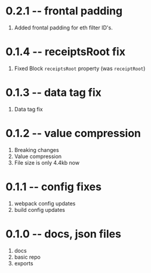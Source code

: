 # 0.2.1 -- frontal padding

1. Added frontal padding for eth filter ID's.

# 0.1.4 -- receiptsRoot fix

1. Fixed Block `receiptsRoot` property (was `receiptRoot`)

# 0.1.3 -- data tag fix

1. Data tag fix

# 0.1.2 -- value compression

1. Breaking changes
2. Value compression
3. File size is only 4.4kb now

# 0.1.1 -- config fixes

1. webpack config updates
2. build config updates

# 0.1.0 -- docs, json files

1. docs
2. basic repo
3. exports
